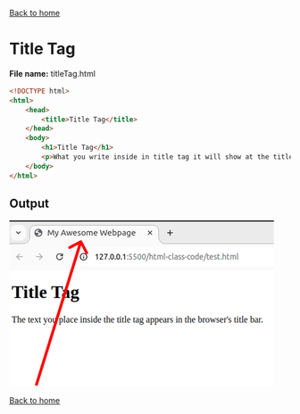 [Back to home](README.md)
# Title Tag

**File name:** titleTag.html
```html
<!DOCTYPE html>
<html>
	<head>
		<title>Title Tag</title>
	</head>
	<body>
	    <h1>Title Tag</h1>
        <p>What you write inside in title tag it will show at the title bar</p>
	</body>
</html>
```


## Output
![](images/titleTag.png)

[Back to home](README.md)
